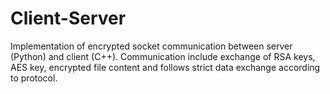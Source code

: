 # Client-Server
Implementation of encrypted socket communication between server (Python) and client (C++). Communication include exchange of RSA keys, AES key, encrypted file content and follows strict data exchange according to protocol.
